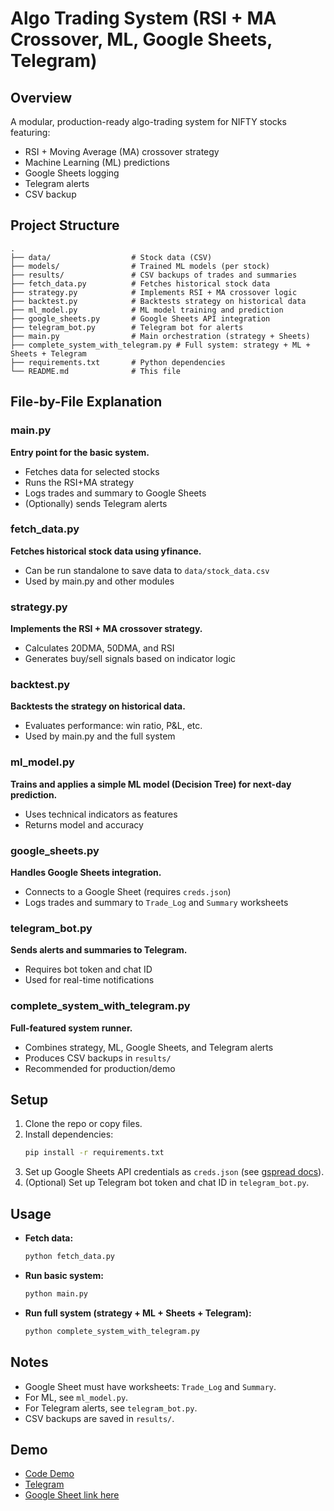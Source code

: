 # Algo Trading System (RSI + MA Crossover, ML, Google Sheets, Telegram)

## Overview
A modular, production-ready algo-trading system for NIFTY stocks featuring:
- RSI + Moving Average (MA) crossover strategy
- Machine Learning (ML) predictions
- Google Sheets logging
- Telegram alerts
- CSV backup

## Project Structure
```
.
├── data/                  # Stock data (CSV)
├── models/                # Trained ML models (per stock)
├── results/               # CSV backups of trades and summaries
├── fetch_data.py          # Fetches historical stock data
├── strategy.py            # Implements RSI + MA crossover logic
├── backtest.py            # Backtests strategy on historical data
├── ml_model.py            # ML model training and prediction
├── google_sheets.py       # Google Sheets API integration
├── telegram_bot.py        # Telegram bot for alerts
├── main.py                # Main orchestration (strategy + Sheets)
├── complete_system_with_telegram.py # Full system: strategy + ML + Sheets + Telegram
├── requirements.txt       # Python dependencies
└── README.md              # This file
```

## File-by-File Explanation

### main.py
**Entry point for the basic system.**
- Fetches data for selected stocks
- Runs the RSI+MA strategy
- Logs trades and summary to Google Sheets
- (Optionally) sends Telegram alerts

### fetch_data.py
**Fetches historical stock data using yfinance.**
- Can be run standalone to save data to `data/stock_data.csv`
- Used by main.py and other modules

### strategy.py
**Implements the RSI + MA crossover strategy.**
- Calculates 20DMA, 50DMA, and RSI
- Generates buy/sell signals based on indicator logic

### backtest.py
**Backtests the strategy on historical data.**
- Evaluates performance: win ratio, P&L, etc.
- Used by main.py and the full system

### ml_model.py
**Trains and applies a simple ML model (Decision Tree) for next-day prediction.**
- Uses technical indicators as features
- Returns model and accuracy

### google_sheets.py
**Handles Google Sheets integration.**
- Connects to a Google Sheet (requires `creds.json`)
- Logs trades and summary to `Trade_Log` and `Summary` worksheets

### telegram_bot.py
**Sends alerts and summaries to Telegram.**
- Requires bot token and chat ID
- Used for real-time notifications

### complete_system_with_telegram.py
**Full-featured system runner.**
- Combines strategy, ML, Google Sheets, and Telegram alerts
- Produces CSV backups in `results/`
- Recommended for production/demo

## Setup
1. Clone the repo or copy files.
2. Install dependencies:
   ```bash
   pip install -r requirements.txt
   ```
3. Set up Google Sheets API credentials as `creds.json` (see [gspread docs](https://gspread.readthedocs.io/en/latest/oauth2.html)).
4. (Optional) Set up Telegram bot token and chat ID in `telegram_bot.py`.

## Usage
- **Fetch data:**
  ```bash
  python fetch_data.py
  ```
- **Run basic system:**
  ```bash
  python main.py
  ```
- **Run full system (strategy + ML + Sheets + Telegram):**
  ```bash
  python complete_system_with_telegram.py
  ```

## Notes
- Google Sheet must have worksheets: `Trade_Log` and `Summary`.
- For ML, see `ml_model.py`.
- For Telegram alerts, see `telegram_bot.py`.
- CSV backups are saved in `results/`.

## Demo
- [Code Demo](https://drive.google.com/file/d/1-ABP61ZSnUG-wBTFYcuKkPJaBV0ZKqpK/view?usp=sharing)
- [Telegram](https://drive.google.com/file/d/1-Mp886JmTO2aVSvTce8fXc3-GvpHPoCR/view?usp=sharing)
- [Google Sheet link here](https://docs.google.com/spreadsheets/d/1XT_is_R2tR_qscBiSxie2PP5ZSfjNe1DqpScPoK-1Eo/edit?gid=1395192561#gid=1395192561)
